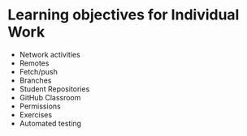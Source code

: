 # Learning objectives for Individual Work

* Network activities
* Remotes
* Fetch/push
* Branches
* Student Repositories
* GitHub Classroom
* Permissions
* Exercises
* Automated testing

